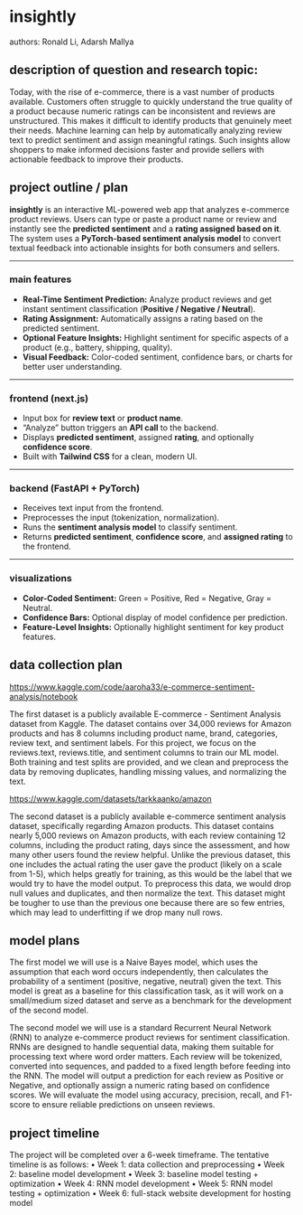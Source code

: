 # insightly
authors: Ronald Li, Adarsh Mallya
## description of question and research topic:

Today, with the rise of e-commerce, there is a vast number of products available. Customers often struggle to quickly understand the true quality of a product because numeric ratings can be inconsistent and reviews are unstructured. This makes it difficult to identify products that genuinely meet their needs. Machine learning can help by automatically analyzing review text to predict sentiment and assign meaningful ratings. Such insights allow shoppers to make informed decisions faster and provide sellers with actionable feedback to improve their products.

## project outline / plan

**insightly** is an interactive ML-powered web app that analyzes e-commerce product reviews. Users can type or paste a product name or review and instantly see the **predicted sentiment** and a **rating assigned based on it**. The system uses a **PyTorch-based sentiment analysis model** to convert textual feedback into actionable insights for both consumers and sellers.

---

### main features

- **Real-Time Sentiment Prediction:** Analyze product reviews and get instant sentiment classification (**Positive / Negative / Neutral**).  
- **Rating Assignment:** Automatically assigns a rating based on the predicted sentiment.  
- **Optional Feature Insights:** Highlight sentiment for specific aspects of a product (e.g., battery, shipping, quality).  
- **Visual Feedback:** Color-coded sentiment, confidence bars, or charts for better user understanding.

---

### frontend (next.js)

- Input box for **review text** or **product name**.  
- “Analyze” button triggers an **API call** to the backend.  
- Displays **predicted sentiment**, assigned **rating**, and optionally **confidence score**.  
- Built with **Tailwind CSS** for a clean, modern UI.

---

### backend (FastAPI + PyTorch)

- Receives text input from the frontend.  
- Preprocesses the input (tokenization, normalization).  
- Runs the **sentiment analysis model** to classify sentiment.  
- Returns **predicted sentiment**, **confidence score**, and **assigned rating** to the frontend.

---

### visualizations
- **Color-Coded Sentiment:** Green = Positive, Red = Negative, Gray = Neutral.  
- **Confidence Bars:** Optional display of model confidence per prediction.  
- **Feature-Level Insights:** Optionally highlight sentiment for key product features.
  
## data collection plan
https://www.kaggle.com/code/aaroha33/e-commerce-sentiment-analysis/notebook

The first dataset is a publicly available E-commerce - Sentiment Analysis dataset from Kaggle. The dataset contains over 34,000 reviews for Amazon products and has 8 columns including product name, brand, categories, review text, and sentiment labels. For this project, we focus on the reviews.text, reviews.title, and sentiment columns to train our ML model. Both training and test splits are provided, and we clean and preprocess the data by removing duplicates, handling missing values, and normalizing the text. 


https://www.kaggle.com/datasets/tarkkaanko/amazon

The second dataset is a publicly available e-commerce sentiment analysis dataset, specifically regarding Amazon products. This dataset contains nearly 5,000 reviews on Amazon products, with each review containing 12 columns, including the product rating, days since the assessment, and how many other users found the review helpful. Unlike the previous dataset, this one includes the actual rating the user gave the product (likely on a scale from 1-5), which helps greatly for training, as this would be the label that we would try to have the model output. To preprocess this data, we would drop null values and duplicates, and then normalize the text. This dataset might be tougher to use than the previous one because there are so few entries, which may lead to underfitting if we drop many null rows.


## model plans
The first model we will use is a Naive Bayes model, which uses the assumption that each word occurs independently, then calculates the probability of a sentiment (positive, negative, neutral) given the text. This model is great as a baseline for this classification task, as it will work on a small/medium sized dataset and serve as a benchmark for the development of the second model.

The second model we will use is a standard Recurrent Neural Network (RNN) to analyze e-commerce product reviews for sentiment classification. RNNs are designed to handle sequential data, making them suitable for processing text where word order matters. Each review will be tokenized, converted into sequences, and padded to a fixed length before feeding into the RNN. The model will output a prediction for each review as Positive or Negative, and optionally assign a numeric rating based on confidence scores. We will evaluate the model using accuracy, precision, recall, and F1-score to ensure reliable predictions on unseen reviews.


## project timeline

The project will be completed over a 6-week timeframe. The tentative timeline is as follows:
	•	Week 1: data collection and preprocessing
	•	Week 2: baseline model development
	•	Week 3: baseline model testing + optimization
	•	Week 4: RNN model development
	•	Week 5: RNN model testing + optimization
	•	Week 6: full-stack website development for hosting model

